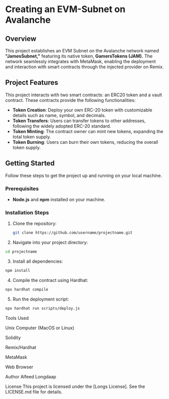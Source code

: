 # Creating an EVM-Subnet on Avalanche

## Overview
This project establishes an EVM Subnet on the Avalanche network named **"JamesSubnet,"** featuring its native token, **GamersTokens (JAM).** The network seamlessly integrates with MetaMask, enabling the deployment and interaction with smart contracts through the injected provider on Remix.

## Project Features
This project interacts with two smart contracts: an ERC20 token and a vault contract. These contracts provide the following functionalities:

- **Token Creation**: Deploy your own ERC-20 token with customizable details such as name, symbol, and decimals.
- **Token Transfers**: Users can transfer tokens to other addresses, following the widely adopted ERC-20 standard.
- **Token Minting**: The contract owner can mint new tokens, expanding the total token supply.
- **Token Burning**: Users can burn their own tokens, reducing the overall token supply.

## Getting Started
Follow these steps to get the project up and running on your local machine.

### Prerequisites
- **Node.js** and **npm** installed on your machine.

### Installation Steps
1. Clone the repository:
   ```bash
   git clone https://github.com/username/projectname.git
   ```
2.  Navigate into your project directory:

```bash
cd projectname
```

3. Install all dependencies:

```bash
npm install
```

4. Compile the contract using Hardhat:

```bash
npx hardhat compile
```

5. Run the deployment script:

```bash
npx hardhat run scripts/deploy.js
```
Tools Used

Unix Computer (MacOS or Linux)

Solidity

Remix/Hardhat

MetaMask

Web Browser

Author
Alfeed Longdaap

License
This project is licensed under the [Longs License]. See the LICENSE.md file for details.
